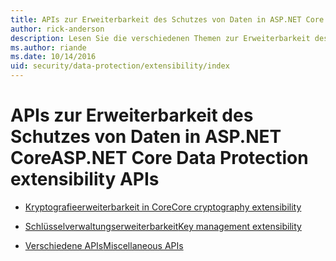 ```yaml
---
title: APIs zur Erweiterbarkeit des Schutzes von Daten in ASP.NET Core
author: rick-anderson
description: Lesen Sie die verschiedenen Themen zur Erweiterbarkeit des Schutzes von Daten in ASP.NET Core.
ms.author: riande
ms.date: 10/14/2016
uid: security/data-protection/extensibility/index
---
```

# <a name="aspnet-core-data-protection-extensibility-apis"></a><span data-ttu-id="48073-103">APIs zur Erweiterbarkeit des Schutzes von Daten in ASP.NET Core</span><span class="sxs-lookup"><span data-stu-id="48073-103">ASP.NET Core Data Protection extensibility APIs</span></span>

* [<span data-ttu-id="48073-104">Kryptografieerweiterbarkeit in Core</span><span class="sxs-lookup"><span data-stu-id="48073-104">Core cryptography extensibility</span></span>](xref:security/data-protection/extensibility/core-crypto)

* [<span data-ttu-id="48073-105">Schlüsselverwaltungserweiterbarkeit</span><span class="sxs-lookup"><span data-stu-id="48073-105">Key management extensibility</span></span>](xref:security/data-protection/extensibility/key-management)

* [<span data-ttu-id="48073-106">Verschiedene APIs</span><span class="sxs-lookup"><span data-stu-id="48073-106">Miscellaneous APIs</span></span>](xref:security/data-protection/extensibility/misc-apis)
